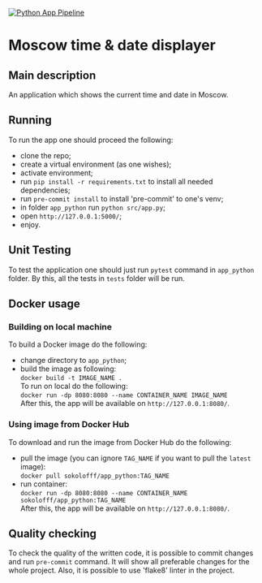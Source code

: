 [![Python App Pipeline](https://github.com/SokolOFFF/S24-Devops-core-course-labs/actions/workflows/app_python.yaml/badge.svg?event=push)](https://github.com/SokolOFFF/S24-Devops-core-course-labs/actions/workflows/app_python.yaml)

# Moscow time & date displayer 

## Main description 
An application which shows the current time and date in Moscow.

## Running 
To run the app one should proceed the following:
* clone the repo;
* create a virtual environment (as one wishes);
* activate environment;
* run `pip install -r requirements.txt` to install all needed dependencies;
* run `pre-commit install` to install 'pre-commit' to one's venv;
* in folder `app_python` run `python src/app.py`;
* open `http://127.0.0.1:5000/`;
* enjoy.

## Unit Testing
To test the application one should just run `pytest` command in `app_python` folder. By this, all the tests in `tests` folder will be run.

## Docker usage 
### Building on local machine
To build a Docker image do the following:
* change directory to `app_python`;
* build the image as following:<br>
```docker build -t IMAGE_NAME .```<br>
To run on local do the following:<br>
```docker run -dp 8080:8080 --name CONTAINER_NAME IMAGE_NAME```<br>
After this, the app will be available on `http://127.0.0.1:8080/`.

### Using image from Docker Hub
To download and run the image from Docker Hub do the following:
* pull the image (you can ignore `TAG_NAME` if you want to pull the `latest` image):<br>
```docker pull sokolofff/app_python:TAG_NAME```<br>
* run container:<br>
```docker run -dp 8080:8080 --name CONTAINER_NAME sokolofff/app_python:TAG_NAME```<br>
After this, the app will be available on `http://127.0.0.1:8080/`.

## Quality checking 
To check the quality of the written code, it is possible to commit changes and run `pre-commit` command. It will show all preferable changes for the whole project. Also, it is possible to use 'flake8' linter in the project.
